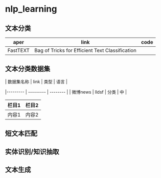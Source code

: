 # nlp_learning

## 文本分类
 


| aper | link | code |  
| ----- | ----- | ----- | 
| FastTEXT | Bag of Tricks for Efficient Text Classification | 




## 文本分类数据集


| 数据集名称 | link | 类型 | 语言 |

|--------- | --------- | -------- | 
| 微博news |  lldsf |  分类 |  中 | 


| 栏目1 | 栏目2 | 
| ----- | ----- | 
| 内容1 | 内容2 |


## 短文本匹配



## 实体识别/知识抽取




## 文本生成
